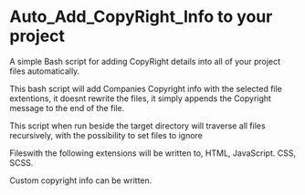 # Auto_Add_CopyRight_Info to your project
A simple Bash script for adding CopyRight details into all of your project files automatically.

This bash script will add Companies Copyright info with the selected file extentions, it doesnt rewrite the files, it simply appends the Copyright message to the end of the file.

This script when run beside the target directory will traverse all files recursively, with the possibility to set files to ignore

Fileswith the following extensions will be written to, HTML, JavaScript. CSS, SCSS.

Custom copyright info can be written.


